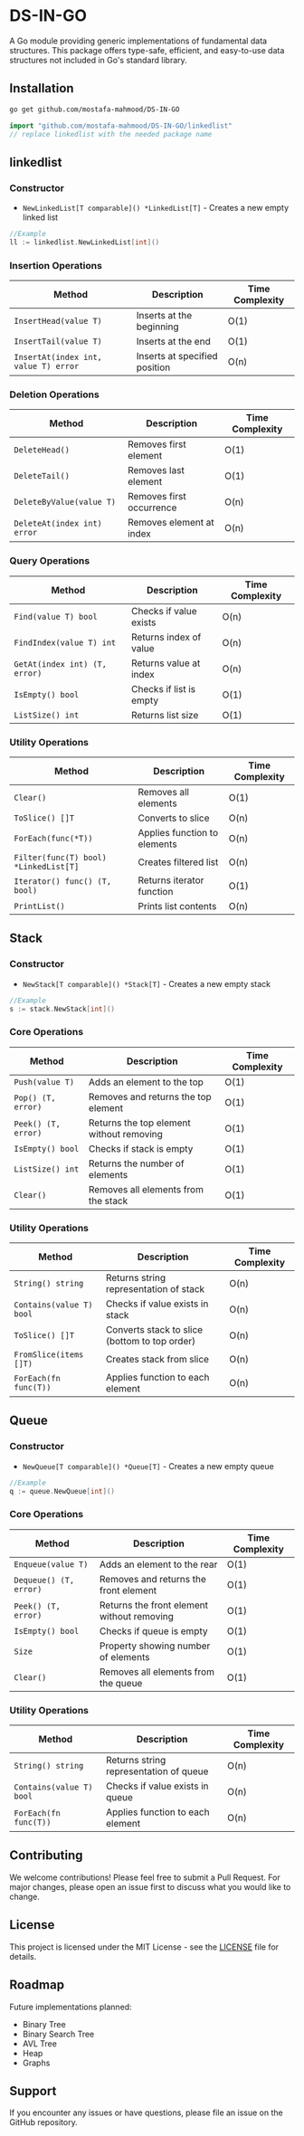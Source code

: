 # DS-IN-GO

A Go module providing generic implementations of fundamental data structures. This package offers type-safe, efficient, and easy-to-use data structures not included in Go's standard library.

## Installation

```bash
go get github.com/mostafa-mahmood/DS-IN-GO
```

```GO
import "github.com/mostafa-mahmood/DS-IN-GO/linkedlist"
// replace linkedlist with the needed package name
```

## linkedlist

### Constructor
- `NewLinkedList[T comparable]() *LinkedList[T]` - Creates a new empty linked list
```GO
//Example
ll := linkedlist.NewLinkedList[int]()
```

### Insertion Operations
| Method | Description | Time Complexity |
|--------|-------------|-----------------|
| `InsertHead(value T)` | Inserts at the beginning | O(1) |
| `InsertTail(value T)` | Inserts at the end | O(1) |
| `InsertAt(index int, value T) error` | Inserts at specified position | O(n) |

### Deletion Operations
| Method | Description | Time Complexity |
|--------|-------------|-----------------|
| `DeleteHead()` | Removes first element | O(1) |
| `DeleteTail()` | Removes last element | O(1) |
| `DeleteByValue(value T)` | Removes first occurrence | O(n) |
| `DeleteAt(index int) error` | Removes element at index | O(n) |

### Query Operations
| Method | Description | Time Complexity |
|--------|-------------|-----------------|
| `Find(value T) bool` | Checks if value exists | O(n) |
| `FindIndex(value T) int` | Returns index of value | O(n) |
| `GetAt(index int) (T, error)` | Returns value at index | O(n) |
| `IsEmpty() bool` | Checks if list is empty | O(1) |
| `ListSize() int` | Returns list size | O(1) |

### Utility Operations
| Method | Description | Time Complexity |
|--------|-------------|-----------------|
| `Clear()` | Removes all elements | O(1) |
| `ToSlice() []T` | Converts to slice | O(n) |
| `ForEach(func(*T))` | Applies function to elements | O(n) |
| `Filter(func(T) bool) *LinkedList[T]` | Creates filtered list | O(n) |
| `Iterator() func() (T, bool)` | Returns iterator function | O(1) |
| `PrintList()` | Prints list contents | O(n) |

## Stack

### Constructor
- `NewStack[T comparable]() *Stack[T]` - Creates a new empty stack
```GO
//Example
s := stack.NewStack[int]()
```

### Core Operations
| Method | Description | Time Complexity |
|--------|-------------|-----------------|
| `Push(value T)` | Adds an element to the top | O(1) |
| `Pop() (T, error)` | Removes and returns the top element | O(1) |
| `Peek() (T, error)` | Returns the top element without removing | O(1) |
| `IsEmpty() bool` | Checks if stack is empty | O(1) |
| `ListSize() int` | Returns the number of elements | O(1) |
| `Clear()` | Removes all elements from the stack | O(1) |

### Utility Operations
| Method | Description | Time Complexity |
|--------|-------------|-----------------|
| `String() string` | Returns string representation of stack | O(n) |
| `Contains(value T) bool` | Checks if value exists in stack | O(n) |
| `ToSlice() []T` | Converts stack to slice (bottom to top order) | O(n) |
| `FromSlice(items []T)` | Creates stack from slice | O(n) |
| `ForEach(fn func(T))` | Applies function to each element | O(n) |

## Queue

### Constructor
- `NewQueue[T comparable]() *Queue[T]` - Creates a new empty queue
```GO
//Example
q := queue.NewQueue[int]()
```

### Core Operations
| Method | Description | Time Complexity |
|--------|-------------|-----------------|
| `Enqueue(value T)` | Adds an element to the rear | O(1) |
| `Dequeue() (T, error)` | Removes and returns the front element | O(1) |
| `Peek() (T, error)` | Returns the front element without removing | O(1) |
| `IsEmpty() bool` | Checks if queue is empty | O(1) |
| `Size` | Property showing number of elements | O(1) |
| `Clear()` | Removes all elements from the queue | O(1) |

### Utility Operations
| Method | Description | Time Complexity |
|--------|-------------|-----------------|
| `String() string` | Returns string representation of queue | O(n) |
| `Contains(value T) bool` | Checks if value exists in queue | O(n) |
| `ForEach(fn func(T))` | Applies function to each element | O(n) |

## Contributing

We welcome contributions! Please feel free to submit a Pull Request. For major changes, please open an issue first to discuss what you would like to change.

## License

This project is licensed under the MIT License - see the [LICENSE](LICENSE) file for details.

## Roadmap

Future implementations planned:
- Binary Tree
- Binary Search Tree
- AVL Tree
- Heap
- Graphs

## Support

If you encounter any issues or have questions, please file an issue on the GitHub repository.
